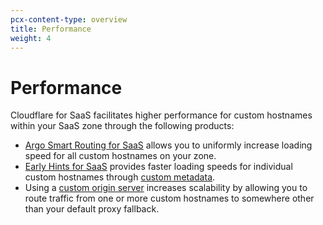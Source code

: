 ```yaml
---
pcx-content-type: overview
title: Performance
weight: 4
---
```

 
# Performance

Cloudflare for SaaS facilitates higher performance for custom hostnames within your SaaS zone through the following products:

* [Argo Smart Routing for SaaS](/cloudflare-for-saas/performance/argo-for-saas/) allows you to uniformly increase loading speed for all custom hostnames on your zone.
* [Early Hints for SaaS](/cloudflare-for-saas/performance/early-hints-for-saas/) provides faster loading speeds for individual custom hostnames through [custom metadata](/cloudflare-for-saas/ssl/hostname-specific-behavior/custom-metadata/).
* Using a [custom origin server](/cloudflare-for-saas/start/advanced-settings/custom-origin/) increases scalability by allowing you to route traffic from one or more custom hostnames to somewhere other than your default proxy fallback.
